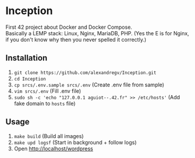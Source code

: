 # Inception

First 42 project about Docker and Docker Compose.  
Basically a LEMP stack: Linux, Nginx, MariaDB, PHP. (Yes the E is for Nginx, if you don't know why then you never spelled it correctly.)  

## Installation

1. `git clone https://github.com/alexandregv/Inception.git`
2. `cd Inception`
3. `cp srcs/.env.sample srcs/.env` (Create .env file from sample)
4. `vim srcs/.env` (Fill .env file)
5. `sudo sh -c 'echo "127.0.0.1 aguiot--.42.fr" >> /etc/hosts'` (Add fake domain to `hosts` file)

## Usage

1. `make build` (Build all images)
2. `make upd logsf` (Start in background + follow logs)
3. Open [http://localhost/wordpress](http://localhost/wordpress)
